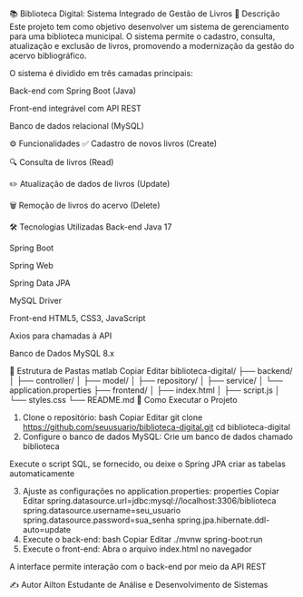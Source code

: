 📚 Biblioteca Digital: Sistema Integrado de Gestão de Livros
📝 Descrição
Este projeto tem como objetivo desenvolver um sistema de gerenciamento para uma biblioteca municipal.
O sistema permite o cadastro, consulta, atualização e exclusão de livros, promovendo a modernização da gestão do acervo bibliográfico.

O sistema é dividido em três camadas principais:

Back-end com Spring Boot (Java)

Front-end integrável com API REST

Banco de dados relacional (MySQL)

⚙️ Funcionalidades
✅ Cadastro de novos livros (Create)

🔍 Consulta de livros (Read)

✏️ Atualização de dados de livros (Update)

🗑️ Remoção de livros do acervo (Delete)

🛠️ Tecnologias Utilizadas
Back-end
Java 17

Spring Boot

Spring Web

Spring Data JPA

MySQL Driver

Front-end
HTML5, CSS3, JavaScript

Axios para chamadas à API

Banco de Dados
MySQL 8.x

🧱 Estrutura de Pastas
matlab
Copiar
Editar
biblioteca-digital/
├── backend/
│   ├── controller/
│   ├── model/
│   ├── repository/
│   ├── service/
│   └── application.properties
├── frontend/
│   ├── index.html
│   ├── script.js
│   └── styles.css
└── README.md
🧪 Como Executar o Projeto
1. Clone o repositório:
bash
Copiar
Editar
git clone https://github.com/seuusuario/biblioteca-digital.git
cd biblioteca-digital
2. Configure o banco de dados MySQL:
Crie um banco de dados chamado biblioteca

Execute o script SQL, se fornecido, ou deixe o Spring JPA criar as tabelas automaticamente

3. Ajuste as configurações no application.properties:
properties
Copiar
Editar
spring.datasource.url=jdbc:mysql://localhost:3306/biblioteca
spring.datasource.username=seu_usuario
spring.datasource.password=sua_senha
spring.jpa.hibernate.ddl-auto=update
4. Execute o back-end:
bash
Copiar
Editar
./mvnw spring-boot:run
5. Execute o front-end:
Abra o arquivo index.html no navegador

A interface permite interação com o back-end por meio da API REST

✍️ Autor
Ailton
Estudante de Análise e Desenvolvimento de Sistemas

